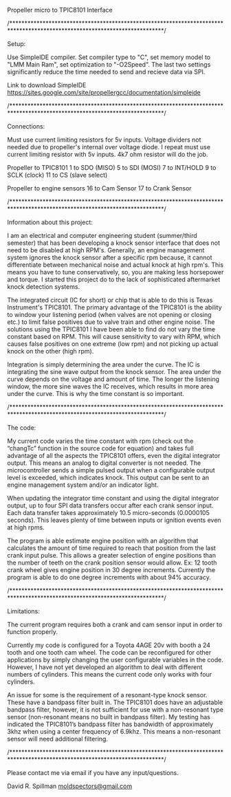 Propeller micro to TPIC8101 Interface

/***************************************************************************************************************************/

Setup:

Use SimpleIDE compiler.  Set compiler type to "C", set memory model to "LMM Main Ram", set optimization to 
"-O2Speed".  The last two settings significantly reduce the time needed to send and recieve data via SPI.

Link to download SimpleIDE
https://sites.google.com/site/propellergcc/documentation/simpleide

/***************************************************************************************************************************/

Connections: 

Must use current limiting resistors for 5v inputs.  Voltage dividers not needed due to propeller's 
internal over voltage diode.  I repeat must use current limiting resistor with 5v inputs.  4k7 ohm resistor will 
do the job.

Propeller to TPIC8101
1 to SDO (MISO)
5 to SDI (MOSI)
7 to INT/HOLD
9 to SCLK (clock)
11 to CS (slave select)

Propeller to engine sensors
16 to Cam Sensor
17 to Crank Sensor

/***************************************************************************************************************************/

Information about this project:

I am an electrical and computer engineering student (summer/third semester) that has been developing a knock sensor interface that does not need to be disabled at high RPM's.  Generally, an engine management system ignores the knock sensor after a specific rpm because, it cannot differentiate between mechanical noise and actual knock at high rpm's.  This means you have to tune conservatively, so, you are making less horsepower and torque.  I started this project do to the lack of sophisticated aftermarket knock detection systems.

The integrated circuit (IC for short) or chip that is able to do this is Texas Instrument's TPIC8101.  The primary advantage of the TPIC8101 is the ability to window your listening period (when valves are not opening or closing etc.) to limit false positives due to valve train and other engine noise.  The solutions using the TPIC8101 I have been able to find do not vary the time constant based on RPM.  This will cause sensitivity to vary with RPM, which causes false positives on one extreme (low rpm)  and not picking up actual knock on the other (high rpm).

Integration is simply determining the area under the curve.  The IC is integrating the sine wave output from the knock sensor.  The area under the curve depends on the voltage and amount of time.  The longer the listening window, the more sine waves the IC receives, which results in more area under the curve.  This is why the time constant is so important. 

/***************************************************************************************************************************/

The code:

My current code varies the time constant with rpm (check out the “changTc” function in the source code for equation) and
takes full advantage of all the aspects the TPIC8101 offers, even the digital integrator output.  This means an analog to
digital converter is not needed.  The microcontroller sends a simple pulsed output when a configurable output level is
exceeded, which indicates knock.  This output can be sent to an engine management system and/or an indicator light.

When updating the integrator time constant and using the digital integrator output, up to four SPI data transfers occur
after each crank sensor input.  Each data transfer takes approximately 10.5 micro-seconds (0.0000105 seconds).  This
leaves plenty of time between inputs or ignition events even at high rpms.

The program is able estimate engine position with an algorithm that calculates the amount of time required to reach that
position from the last crank input pulse.  This allows a greater selection of engine positions than the number of teeth on
the crank position sensor would allow.  Ex: 12 tooth crank wheel gives engine position in 30 degree increments.  Currently
the program is able to do one degree increments with about 94% accuracy.

/***************************************************************************************************************************/


Limitations:

The current program requires both a crank and cam sensor input in order to function properly.

Currently my code is configured for a Toyota 4AGE 20v with booth a 24 tooth and one tooth cam wheel.  The code can be
reconfigured for other applications by simply changing the user configurable variables in the code.  However, I have not
yet developed an algorithm to deal with different numbers of cylinders.  This means the current code only works with four
cylinders.

An issue for some is the requirement of a resonant-type knock sensor.  These have a bandpass filter built in.  The
TPIC8101 does have an adjustable bandpass filter, however, it is not sufficient for use with a non-resonant type sensor
(non-resonant means no built in bandpass filter).  My testing has indicated the TPIC8101’s bandpass filter has bandwidth
of approximately 3khz when using a center frequency of 6.9khz.  This means a non-resonant sensor will need additional
filtering.

/***************************************************************************************************************************/


Please contact me via email if you have any input/questions.

David R. Spillman
moldspectors@gmail.com
